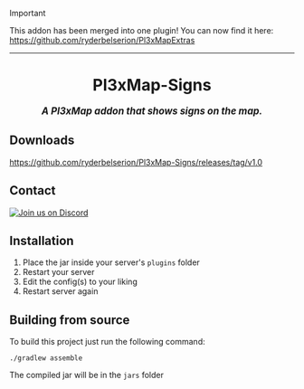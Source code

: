 > [!IMPORTANT]
> This addon has been merged into one plugin! You can now find it here: https://github.com/ryderbelserion/Pl3xMapExtras
----

<div align="center">

# Pl3xMap-Signs
<big>***A Pl3xMap addon that shows signs on the map.***</big>

</div>

## Downloads
https://github.com/ryderbelserion/Pl3xMap-Signs/releases/tag/v1.0

## Contact
  [![Join us on Discord](https://discord.com/api/guilds/182615261403283459/widget.png?style=banner2)](https://discord.gg/badbones-s-live-chat-182615261403283459)

## Installation
1) Place the jar inside your server's `plugins` folder
2) Restart your server
3) Edit the config(s) to your liking
4) Restart server again

## Building from source
To build this project just run the following command:

```
./gradlew assemble
```

The compiled jar will be in the `jars` folder
